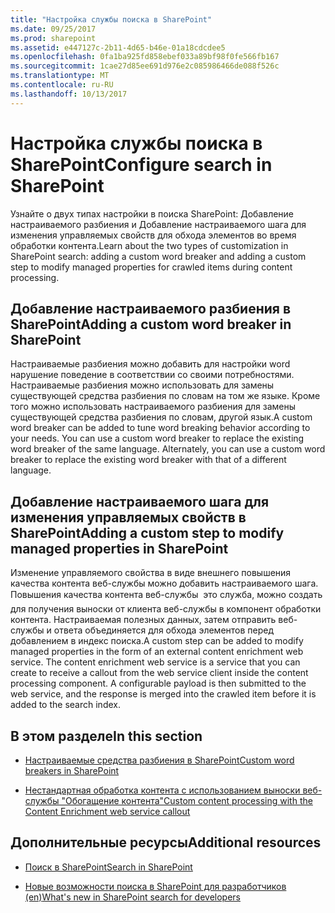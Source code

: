 ```yaml
---
title: "Настройка службы поиска в SharePoint"
ms.date: 09/25/2017
ms.prod: sharepoint
ms.assetid: e447127c-2b11-4d65-b46e-01a18cdcdee5
ms.openlocfilehash: 0fa1ba925fd858ebef033a89bf98f0fe566fb167
ms.sourcegitcommit: 1cae27d85ee691d976e2c085986466de088f526c
ms.translationtype: MT
ms.contentlocale: ru-RU
ms.lasthandoff: 10/13/2017
---
```

# <a name="configure-search-in-sharepoint"></a><span data-ttu-id="83b2b-102">Настройка службы поиска в SharePoint</span><span class="sxs-lookup"><span data-stu-id="83b2b-102">Configure search in SharePoint</span></span>
<span data-ttu-id="83b2b-103">Узнайте о двух типах настройки в поиска SharePoint: Добавление настраиваемого разбиения и Добавление настраиваемого шага для изменения управляемых свойств для обхода элементов во время обработки контента.</span><span class="sxs-lookup"><span data-stu-id="83b2b-103">Learn about the two types of customization in SharePoint search: adding a custom word breaker and adding a custom step to modify managed properties for crawled items during content processing.</span></span>
   

## <a name="adding-a-custom-word-breaker-in-sharepoint"></a><span data-ttu-id="83b2b-104">Добавление настраиваемого разбиения в SharePoint</span><span class="sxs-lookup"><span data-stu-id="83b2b-104">Adding a custom word breaker in SharePoint</span></span>
<span data-ttu-id="83b2b-105"><a name="SP15configsearch_word"> </a></span><span class="sxs-lookup"><span data-stu-id="83b2b-105"></span></span>

<span data-ttu-id="83b2b-p101">Настраиваемые разбиения можно добавить для настройки word нарушение поведение в соответствии со своими потребностями. Настраиваемые разбиения можно использовать для замены существующей средства разбиения по словам на том же языке. Кроме того можно использовать настраиваемого разбиения для замены существующей средства разбиения по словам, другой язык.</span><span class="sxs-lookup"><span data-stu-id="83b2b-p101">A custom word breaker can be added to tune word breaking behavior according to your needs. You can use a custom word breaker to replace the existing word breaker of the same language. Alternately, you can use a custom word breaker to replace the existing word breaker with that of a different language.</span></span>
  
    
    

## <a name="adding-a-custom-step-to-modify-managed-properties-in-sharepoint"></a><span data-ttu-id="83b2b-109">Добавление настраиваемого шага для изменения управляемых свойств в SharePoint</span><span class="sxs-lookup"><span data-stu-id="83b2b-109">Adding a custom step to modify managed properties in SharePoint</span></span>
<span data-ttu-id="83b2b-110"><a name="SP15ConfigSearch_customstep"> </a></span><span class="sxs-lookup"><span data-stu-id="83b2b-110"></span></span>

<span data-ttu-id="83b2b-p102">Изменение управляемого свойства в виде внешнего повышения качества контента веб-службы можно добавить настраиваемого шага. Повышения качества контента веб-службы  это служба, можно создать для получения выноски от клиента веб-службы в компонент обработки контента. Настраиваемая полезных данных, затем отправить веб-службы и ответа объединяется для обхода элементов перед добавлением в индекс поиска.</span><span class="sxs-lookup"><span data-stu-id="83b2b-p102">A custom step can be added to modify managed properties in the form of an external content enrichment web service. The content enrichment web service is a service that you can create to receive a callout from the web service client inside the content processing component. A configurable payload is then submitted to the web service, and the response is merged into the crawled item before it is added to the search index.</span></span>
  
    
    

## <a name="in-this-section"></a><span data-ttu-id="83b2b-114">В этом разделе</span><span class="sxs-lookup"><span data-stu-id="83b2b-114">In this section</span></span>
<span data-ttu-id="83b2b-115"><a name="SP15ConfigSearch_customstep"> </a></span><span class="sxs-lookup"><span data-stu-id="83b2b-115"></span></span>


-  [<span data-ttu-id="83b2b-116">Настраиваемые средства разбиения в SharePoint</span><span class="sxs-lookup"><span data-stu-id="83b2b-116">Custom word breakers in SharePoint</span></span>](custom-word-breakers-in-sharepoint-server.md)
    
  
-  [<span data-ttu-id="83b2b-117">Нестандартная обработка контента с использованием выноски веб-службы "Обогащение контента"</span><span class="sxs-lookup"><span data-stu-id="83b2b-117">Custom content processing with the Content Enrichment web service callout</span></span>](custom-content-processing-with-the-content-enrichment-web-service-callout.md)
    
  

## <a name="additional-resources"></a><span data-ttu-id="83b2b-118">Дополнительные ресурсы</span><span class="sxs-lookup"><span data-stu-id="83b2b-118">Additional resources</span></span>
<span data-ttu-id="83b2b-119"><a name="SP15configsearch_addlresources"> </a></span><span class="sxs-lookup"><span data-stu-id="83b2b-119"></span></span>


-  [<span data-ttu-id="83b2b-120">Поиск в SharePoint</span><span class="sxs-lookup"><span data-stu-id="83b2b-120">Search in SharePoint</span></span>](search-in-sharepoint.md)
    
  
-  [<span data-ttu-id="83b2b-121">Новые возможности поиска в SharePoint для разработчиков (en)</span><span class="sxs-lookup"><span data-stu-id="83b2b-121">What's new in SharePoint search for developers</span></span>](what-s-new-in-sharepoint-search-for-developers.md)
    
  

